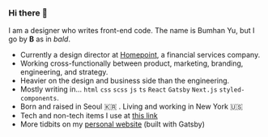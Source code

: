 ### Hi there 👋

I am a designer who writes front-end code. The name is Bumhan Yu, but I go by **B** as in _bald_.

- Currently a design director at [Homepoint](https://www.homepointfinancial.com), a financial services company.
- Working cross-functionally between product, marketing, branding, engineering, and strategy.
- Heavier on the design and business side than the engineering.
- Mostly writing in... `html` `css` `scss` `js` `ts` `React` `Gatsby` `Next.js` `styled-components`.
- Born and raised in Seoul 🇰🇷 . Living and working in New York 🇺🇸
- Tech and non-tech items I use at [this link](https://www.bald.design/uses/)
- More tidbits on my [personal website](https://bald.design) (built with Gatsby)
